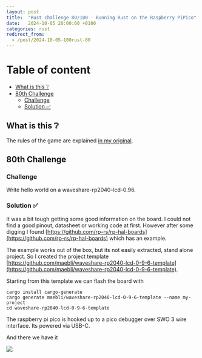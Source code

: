 ```yaml
---
layout: post
title:  "Rust challenge 80/100 - Running Rust on the Raspberry PiPico"
date:   2024-10-05 20:00:00 +0100
categories: rust
redirect_from:
  - /post/2024-10-05-100rust-80
---
```



#  Table of content
<!-- MarkdownTOC autolink="true" -->

- [What is this :grey_question:](#what-is-this-grey_question)
- [80th Challenge](#80th-challenge)
    - [Challenge](#challenge)
    - [Solution :white_check_mark:](#solution-white_check_mark)

<!-- /MarkdownTOC -->

## What is this :grey_question: 

The rules of the game are explained [in my original](https://maebli.github.io/rust/2021/10/18/100rust.html). 

## 80th Challenge
### Challenge

Write hello world on a waveshare-rp2040-lcd-0.96.

### Solution :white_check_mark:

It was a bit tough getting some good information on the board. I could not find a good pinout, datasheet or working code at first. 
However after some digging I found [https://github.com/rp-rs/rp-hal-boards](https://github.com/rp-rs/rp-hal-boards) which has an example.

The example works out of the box, but its not easily extracted, stand alone project. So I created the project template [https://github.com/maebli/waveshare-rp2040-lcd-0-9-6-template](https://github.com/maebli/waveshare-rp2040-lcd-0-9-6-template).

Starting from this template we can flash the board with

``` shell
cargo install cargo-generate
cargo generate maebli/waveshare-rp2040-lcd-0-9-6-template --name my-project
cd waveshare-rp2040-lcd-0-9-6-template
```

The raspberry pi pico is hooked up to a pico debugger over SWO 3 wire interface. Its powered via USB-C.

And there we have it

![](/assets/img/raspberry-pi-pico-lcd.jpg)
